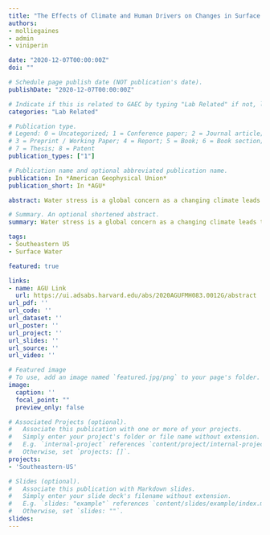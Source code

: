```yaml
---
title: "The Effects of Climate and Human Drivers on Changes in Surface Water in the Southeastern United States"
authors:
- molliegaines
- admin
- viniperin

date: "2020-12-07T00:00:00Z"
doi: ""

# Schedule page publish date (NOT publication's date).
publishDate: "2020-12-07T00:00:00Z"

# Indicate if this is related to GAEC by typing "Lab Related" if not, leave blank
categories: "Lab Related"

# Publication type.
# Legend: 0 = Uncategorized; 1 = Conference paper; 2 = Journal article;
# 3 = Preprint / Working Paper; 4 = Report; 5 = Book; 6 = Book section;
# 7 = Thesis; 8 = Patent
publication_types: ["1"]

# Publication name and optional abbreviated publication name.
publication: In *American Geophysical Union*
publication_short: In *AGU*

abstract: Water stress is a global concern as a changing climate leads to variations in weather patterns and agricultural and urban areas continue to use water-intensive practices. Understanding spatial and temporal factors of surface water dynamics is key to better managing our resources and limiting the effects of water stress. However, many of the models we currently have for projecting changes in surface water do not account for human drivers such as land cover change or land use intensity. In this study, we assessed how different climate and anthropogenic drivers affect the variability of surface water in the Southeastern United States, an area that has experienced more land cover change than any other region in the country. We used the newly developed Dynamic Surface Water Extent (DSWE) Landsat Science Product from the U.S. Geological Survey to quantify surface water in the region for a time period of over 30 years. We used two linear mixed effect models with climate and anthropogenic variables (precipitation and temperature standardized anomalies, and percent of land cover types and population density respectively) as the fixed effects and the 8-digit Hydrologic Unit Code boundaries as the random effects. One model used only climate variables to estimate surface water and the other used both climate and anthropogenic variables. Our preliminary results show that the fixed effects in the second model described over 50% more of the variance in surface water than the fixed effects in the first model. These results indicate that human drivers such as land cover change and population density have more direct influence on estimating surface water than climate drivers alone. Because human drivers can be more easily managed by decision makers than climate drivers, we can infer from our results that water management practices and land use policies can be highly effective tools in adapting to and mitigating the eﬀects of water stress.

# Summary. An optional shortened abstract.
summary: Water stress is a global concern as a changing climate leads to variations in weather patterns and agricultural and urban areas continue to use water-intensive practices. Understanding spatial and temporal factors of surface water dynamics is key to better managing our resources and limiting the effects of water stress

tags:
- Southeastern US
- Surface Water

featured: true

links:
- name: AGU Link
  url: https://ui.adsabs.harvard.edu/abs/2020AGUFMH083.0012G/abstract
url_pdf: ''
url_code: ''
url_dataset: ''
url_poster: ''
url_project: ''
url_slides: ''
url_source: ''
url_video: ''

# Featured image
# To use, add an image named `featured.jpg/png` to your page's folder. 
image:
  caption: ''
  focal_point: ""
  preview_only: false

# Associated Projects (optional).
#   Associate this publication with one or more of your projects.
#   Simply enter your project's folder or file name without extension.
#   E.g. `internal-project` references `content/project/internal-project/index.md`.
#   Otherwise, set `projects: []`.
projects:
- 'Southeastern-US'

# Slides (optional).
#   Associate this publication with Markdown slides.
#   Simply enter your slide deck's filename without extension.
#   E.g. `slides: "example"` references `content/slides/example/index.md`.
#   Otherwise, set `slides: ""`.
slides:
---
```


